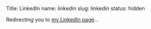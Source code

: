 Title: LinkedIn
name: linkedin
slug: linkedin
status: hidden

<meta http-equiv="refresh" content="1; url=http://linkedin.com/in/vincentchov"/>

Redirecting you to <a href="http://linkedin.com/in/vincentchov">my LinkedIn page</a>...
